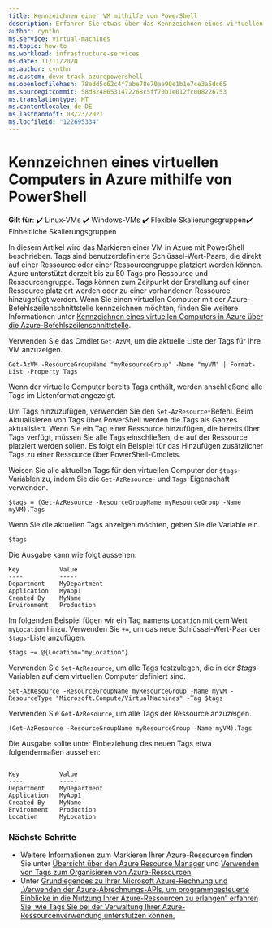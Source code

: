 ```yaml
---
title: Kennzeichnen einer VM mithilfe von PowerShell
description: Erfahren Sie etwas über das Kennzeichnen eines virtuellen Computers mithilfe von PowerShell.
author: cynthn
ms.service: virtual-machines
ms.topic: how-to
ms.workload: infrastructure-services
ms.date: 11/11/2020
ms.author: cynthn
ms.custom: devx-track-azurepowershell
ms.openlocfilehash: 78edd5c62c4f7abe78e70ae90e1b1e7ce3a5dc65
ms.sourcegitcommit: 58d82486531472268c5ff70b1e012fc008226753
ms.translationtype: HT
ms.contentlocale: de-DE
ms.lasthandoff: 08/23/2021
ms.locfileid: "122695334"
---
```

# <a name="how-to-tag-a-virtual-machine-in-azure-using-powershell"></a>Kennzeichnen eines virtuellen Computers in Azure mithilfe von PowerShell

**Gilt für**: :heavy_check_mark: Linux-VMs :heavy_check_mark: Windows-VMs :heavy_check_mark: Flexible Skalierungsgruppen:heavy_check_mark: Einheitliche Skalierungsgruppen

In diesem Artikel wird das Markieren einer VM in Azure mit PowerShell beschrieben. Tags sind benutzerdefinierte Schlüssel-Wert-Paare, die direkt auf einer Ressource oder einer Ressourcengruppe platziert werden können. Azure unterstützt derzeit bis zu 50 Tags pro Ressource und Ressourcengruppe. Tags können zum Zeitpunkt der Erstellung auf einer Ressource platziert werden oder zu einer vorhandenen Ressource hinzugefügt werden. Wenn Sie einen virtuellen Computer mit der Azure-Befehlszeilenschnittstelle kennzeichnen möchten, finden Sie weitere Informationen unter [Kennzeichnen eines virtuellen Computers in Azure über die Azure-Befehlszeilenschnittstelle](tag-cli.md).

Verwenden Sie das Cmdlet `Get-AzVM`, um die aktuelle Liste der Tags für Ihre VM anzuzeigen.

```azurepowershell-interactive
Get-AzVM -ResourceGroupName "myResourceGroup" -Name "myVM" | Format-List -Property Tags
```

Wenn der virtuelle Computer bereits Tags enthält, werden anschließend alle Tags im Listenformat angezeigt.

Um Tags hinzuzufügen, verwenden Sie den `Set-AzResource`-Befehl. Beim Aktualisieren von Tags über PowerShell werden die Tags als Ganzes aktualisiert. Wenn Sie ein Tag einer Ressource hinzufügen, die bereits über Tags verfügt, müssen Sie alle Tags einschließen, die auf der Ressource platziert werden sollen. Es folgt ein Beispiel für das Hinzufügen zusätzlicher Tags zu einer Ressource über PowerShell-Cmdlets.

Weisen Sie alle aktuellen Tags für den virtuellen Computer der `$tags`-Variablen zu, indem Sie die `Get-AzResource`- und `Tags`-Eigenschaft verwenden.

```azurepowershell-interactive
$tags = (Get-AzResource -ResourceGroupName myResourceGroup -Name myVM).Tags
```

Wenn Sie die aktuellen Tags anzeigen möchten, geben Sie die Variable ein.

```azurepowershell-interactive
$tags
```

Die Ausgabe kann wie folgt aussehen:

```output
Key           Value
----          -----
Department    MyDepartment
Application   MyApp1
Created By    MyName
Environment   Production
```

Im folgenden Beispiel fügen wir ein Tag namens `Location` mit dem Wert `myLocation` hinzu. Verwenden Sie `+=`, um das neue Schlüssel-Wert-Paar der `$tags`-Liste anzufügen.

```azurepowershell-interactive
$tags += @{Location="myLocation"}
```

Verwenden Sie `Set-AzResource`, um alle Tags festzulegen, die in der *$tags*-Variablen auf dem virtuellen Computer definiert sind.

```azurepowershell-interactive
Set-AzResource -ResourceGroupName myResourceGroup -Name myVM -ResourceType "Microsoft.Compute/VirtualMachines" -Tag $tags
```

Verwenden Sie `Get-AzResource`, um alle Tags der Ressource anzuzeigen.

```azurepowershell-interactive
(Get-AzResource -ResourceGroupName myResourceGroup -Name myVM).Tags

```

Die Ausgabe sollte unter Einbeziehung des neuen Tags etwa folgendermaßen aussehen:

```output

Key           Value
----          -----
Department    MyDepartment
Application   MyApp1
Created By    MyName
Environment   Production
Location      MyLocation
```

### <a name="next-steps"></a>Nächste Schritte

- Weitere Informationen zum Markieren Ihrer Azure-Ressourcen finden Sie unter [Übersicht über den Azure Resource Manager](../azure-resource-manager/management/overview.md) und [Verwenden von Tags zum Organisieren von Azure-Ressourcen](../azure-resource-manager/management/tag-resources.md).
- Unter [Grundlegendes zu Ihrer Microsoft Azure-Rechnung und „Verwenden der Azure-Abrechnungs-APIs, um programmgesteuerte Einblicke in die Nutzung Ihrer Azure-Ressourcen zu erlangen“ erfahren Sie, wie Tags Sie bei der Verwaltung Ihrer Azure-Ressourcenverwendung unterstützen können.](../cost-management-billing/understand/review-individual-bill.md)
